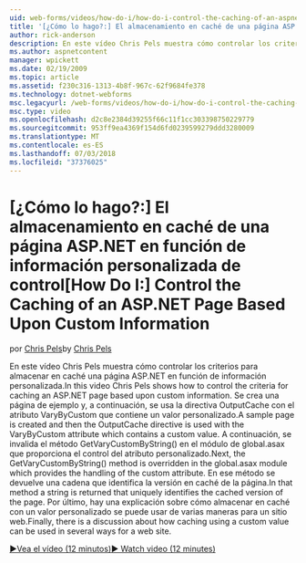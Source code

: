 ```yaml
---
uid: web-forms/videos/how-do-i/how-do-i-control-the-caching-of-an-aspnet-page-based-upon-custom-information
title: '[¿Cómo lo hago?:] El almacenamiento en caché de una página ASP.NET en función de información personalizada de control | Microsoft Docs'
author: rick-anderson
description: En este vídeo Chris Pels muestra cómo controlar los criterios para almacenar en caché una página ASP.NET en función de información personalizada. Se crea una página de ejemplo y, a continuación, el deseo...
ms.author: aspnetcontent
manager: wpickett
ms.date: 02/19/2009
ms.topic: article
ms.assetid: f230c316-1313-4b8f-967c-62f9684fe378
ms.technology: dotnet-webforms
msc.legacyurl: /web-forms/videos/how-do-i/how-do-i-control-the-caching-of-an-aspnet-page-based-upon-custom-information
msc.type: video
ms.openlocfilehash: d2c8e2384d39255f66c11f1cc303398750229779
ms.sourcegitcommit: 953ff9ea4369f154d6fd0239599279ddd3280009
ms.translationtype: MT
ms.contentlocale: es-ES
ms.lasthandoff: 07/03/2018
ms.locfileid: "37376025"
---
```

<a name="how-do-i-control-the-caching-of-an-aspnet-page-based-upon-custom-information"></a><span data-ttu-id="85834-104">[¿Cómo lo hago?:] El almacenamiento en caché de una página ASP.NET en función de información personalizada de control</span><span class="sxs-lookup"><span data-stu-id="85834-104">[How Do I:] Control the Caching of an ASP.NET Page Based Upon Custom Information</span></span>
====================
<span data-ttu-id="85834-105">por [Chris Pels](https://twitter.com/chrispels)</span><span class="sxs-lookup"><span data-stu-id="85834-105">by [Chris Pels](https://twitter.com/chrispels)</span></span>

<span data-ttu-id="85834-106">En este vídeo Chris Pels muestra cómo controlar los criterios para almacenar en caché una página ASP.NET en función de información personalizada.</span><span class="sxs-lookup"><span data-stu-id="85834-106">In this video Chris Pels shows how to control the criteria for caching an ASP.NET page based upon custom information.</span></span> <span data-ttu-id="85834-107">Se crea una página de ejemplo y, a continuación, se usa la directiva OutputCache con el atributo VaryByCustom que contiene un valor personalizado.</span><span class="sxs-lookup"><span data-stu-id="85834-107">A sample page is created and then the OutputCache directive is used with the VaryByCustom attribute which contains a custom value.</span></span> <span data-ttu-id="85834-108">A continuación, se invalida el método GetVaryCustomByString() en el módulo de global.asax que proporciona el control del atributo personalizado.</span><span class="sxs-lookup"><span data-stu-id="85834-108">Next, the GetVaryCustomByString() method is overridden in the global.asax module which provides the handling of the custom attribute.</span></span> <span data-ttu-id="85834-109">En ese método se devuelve una cadena que identifica la versión en caché de la página.</span><span class="sxs-lookup"><span data-stu-id="85834-109">In that method a string is returned that uniquely identifies the cached version of the page.</span></span> <span data-ttu-id="85834-110">Por último, hay una explicación sobre cómo almacenar en caché con un valor personalizado se puede usar de varias maneras para un sitio web.</span><span class="sxs-lookup"><span data-stu-id="85834-110">Finally, there is a discussion about how caching using a custom value can be used in several ways for a web site.</span></span>

[<span data-ttu-id="85834-111">&#9654;Vea el vídeo (12 minutos)</span><span class="sxs-lookup"><span data-stu-id="85834-111">&#9654; Watch video (12 minutes)</span></span>](https://channel9.msdn.com/Blogs/ASP-NET-Site-Videos/how-do-i-control-the-caching-of-an-aspnet-page-based-upon-custom-information)
